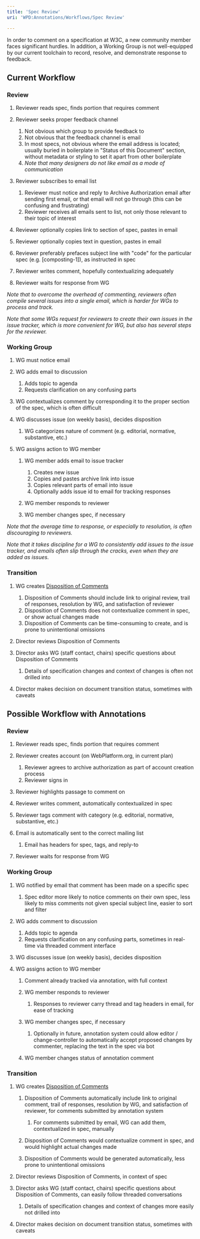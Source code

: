 ```yaml
---
title: 'Spec Review'
uri: 'WPD:Annotations/Workflows/Spec Review'

---
```

In order to comment on a specification at W3C, a new community member faces significant hurdles. In addition, a Working Group is not well-equipped by our current toolchain to record, resolve, and demonstrate response to feedback.

## Current Workflow

### Review

1.  Reviewer reads spec, finds portion that requires comment
2.  Reviewer seeks proper feedback channel
    1.  Not obvious which group to provide feedback to
    2.  Not obvious that the feedback channel is email
    3.  In most specs, not obvious where the email address is located; usually buried in boilerplate in "Status of this Document" section, without metadata or styling to set it apart from other boilerplate
    4.  *Note that many designers do not like email as a mode of communication*

3.  Reviewer subscribes to email list
    1.  Reviewer must notice and reply to Archive Authorization email after sending first email, or that email will not go through (this can be confusing and frustrating)
    2.  Reviewer receives all emails sent to list, not only those relevant to their topic of interest

4.  Reviewer optionally copies link to section of spec, pastes in email
5.  Reviewer optionally copies text in question, pastes in email
6.  Reviewer preferably prefaces subject line with "code" for the particular spec (e.g. [composting-1]), as instructed in spec
7.  Reviewer writes comment, hopefully contextualizing adequately
8.  Reviewer waits for response from WG

*Note that to overcome the overhead of commenting, reviewers often compile several issues into a single email, which is harder for WGs to process and track.*

*Note that some WGs request for reviewers to create their own issues in the issue tracker, which is more convenient for WG, but also has several steps for the reviewer.*

### Working Group

1.  WG must notice email
2.  WG adds email to discussion
    1.  Adds topic to agenda
    2.  Requests clarification on any confusing parts

3.  WG contextualizes comment by corresponding it to the proper section of the spec, which is often difficult
4.  WG discusses issue (on weekly basis), decides disposition
    1.  WG categorizes nature of comment (e.g. editorial, normative, substantive, etc.)

5.  WG assigns action to WG member
    1.  WG member adds email to issue tracker
        1.  Creates new issue
        2.  Copies and pastes archive link into issue
        3.  Copies relevant parts of email into issue
        4.  Optionally adds issue id to email for tracking responses

    2.  WG member responds to reviewer
    3.  WG member changes spec, if necessary

*Note that the average time to response, or especially to resolution, is often discouraging to reviewers.*

*Note that it takes discipline for a WG to consistently add issues to the issue tracker, and emails often slip through the cracks, even when they are added as issues.*

### Transition

1.  WG creates [Disposition of Comments](http://www.w3.org/Graphics/SVG/1.2/Tiny/dc.html)
    1.  Disposition of Comments should include link to original review, trail of responses, resolution by WG, and satisfaction of reviewer
    2.  Disposition of Comments does not contextualize comment in spec, or show actual changes made
    3.  Disposition of Comments can be time-consuming to create, and is prone to unintentional omissions

2.  Director reviews Disposition of Comments
3.  Director asks WG (staff contact, chairs) specific questions about Disposition of Comments
    1.  Details of specification changes and context of changes is often not drilled into

4.  Director makes decision on document transition status, sometimes with caveats

## Possible Workflow with Annotations

### Review

1.  Reviewer reads spec, finds portion that requires comment
2.  Reviewer creates account (on WebPlatform.org, in current plan)
    1.  Reviewer agrees to archive authorization as part of account creation process
    2.  Reviewer signs in

3.  Reviewer highlights passage to comment on
4.  Reviewer writes comment, automatically contextualized in spec
5.  Reviewer tags comment with category (e.g. editorial, normative, substantive, etc.)
6.  Email is automatically sent to the correct mailing list
    1.  Email has headers for spec, tags, and reply-to

7.  Reviewer waits for response from WG

### Working Group

1.  WG notified by email that comment has been made on a specific spec
    1.  Spec editor more likely to notice comments on their own spec, less likely to miss comments not given special subject line, easier to sort and filter

2.  WG adds comment to discussion
    1.  Adds topic to agenda
    2.  Requests clarification on any confusing parts, sometimes in real-time via threaded comment interface

3.  WG discusses issue (on weekly basis), decides disposition
4.  WG assigns action to WG member
    1.  Comment already tracked via annotation, with full context
    2.  WG member responds to reviewer
        1.  Responses to reviewer carry thread and tag headers in email, for ease of tracking

    3.  WG member changes spec, if necessary
        1.  Optionally in future, annotation system could allow editor / change-controller to automatically accept proposed changes by commenter, replacing the text in the spec via bot

    4.  WG member changes status of annotation comment

### Transition

1.  WG creates [Disposition of Comments](http://www.w3.org/Graphics/SVG/1.2/Tiny/dc.html)
    1.  Disposition of Comments automatically include link to original comment, trail of responses, resolution by WG, and satisfaction of reviewer, for comments submitted by annotation system
        1.  For comments submitted by email, WG can add them, contextualized in spec, manually

    2.  Disposition of Comments would contextualize comment in spec, and would highlight actual changes made
    3.  Disposition of Comments would be generated automatically, less prone to unintentional omissions

2.  Director reviews Disposition of Comments, in context of spec
3.  Director asks WG (staff contact, chairs) specific questions about Disposition of Comments, can easily follow threaded conversations
    1.  Details of specification changes and context of changes more easily not drilled into

4.  Director makes decision on document transition status, sometimes with caveats
